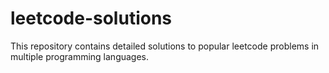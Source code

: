 # leetcode-solutions
This repository contains detailed solutions to popular leetcode problems in multiple programming languages.